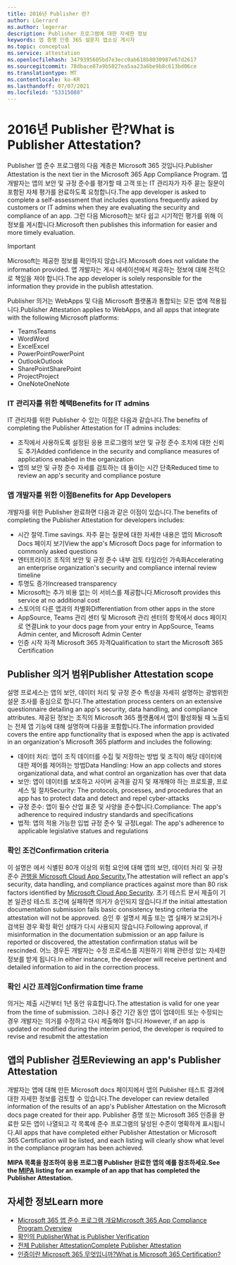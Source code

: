 ```yaml
---
title: 2016년 Publisher 란?
author: LGerrard
ms.author: legerrar
description: Publisher 프로그램에 대한 자세한 정보
keywords: 앱 증명 인증 365 설문지 앱소싱 게시자
ms.topic: conceptual
ms.service: attestation
ms.openlocfilehash: 3479395605bd7e3ecc0ab618b8030987e67d2617
ms.sourcegitcommit: 78dbace87a9b5027ea5aa23a6be9b8c613bd06ce
ms.translationtype: MT
ms.contentlocale: ko-KR
ms.lasthandoff: 07/07/2021
ms.locfileid: "53315088"
---
```

# <a name="what-is-publisher-attestation"></a><span data-ttu-id="aa76a-104">2016년 Publisher 란?</span><span class="sxs-lookup"><span data-stu-id="aa76a-104">What is Publisher Attestation?</span></span>

<span data-ttu-id="aa76a-105">Publisher 앱 준수 프로그램의 다음 계층은 Microsoft 365 것입니다.</span><span class="sxs-lookup"><span data-stu-id="aa76a-105">Publisher Attestation is the next tier in the Microsoft 365 App Compliance Program.</span></span> <span data-ttu-id="aa76a-106">앱 개발자는 앱의 보안 및 규정 준수를 평가할 때 고객 또는 IT 관리자가 자주 묻는 질문이 포함된 자체 평가를 완료하도록 요청합니다.</span><span class="sxs-lookup"><span data-stu-id="aa76a-106">The app developer is asked to complete a self-assessment that includes questions frequently asked by customers or IT admins when they are evaluating the security and compliance of an app.</span></span> <span data-ttu-id="aa76a-107">그런 다음 Microsoft는 보다 쉽고 시기적인 평가를 위해 이 정보를 게시합니다.</span><span class="sxs-lookup"><span data-stu-id="aa76a-107">Microsoft then publishes this information for easier and more timely evaluation.</span></span>

> [!IMPORTANT]
> <span data-ttu-id="aa76a-108">Microsoft는 제공한 정보를 확인하지 않습니다.</span><span class="sxs-lookup"><span data-stu-id="aa76a-108">Microsoft does not validate the information provided.</span></span> <span data-ttu-id="aa76a-109">앱 개발자는 게시 에세이션에서 제공하는 정보에 대해 전적으로 책임을 져야 합니다.</span><span class="sxs-lookup"><span data-stu-id="aa76a-109">The app developer is solely responsible for the information they provide in the publish attestation.</span></span> 

<span data-ttu-id="aa76a-110">Publisher 의거는 WebApps 및 다음 Microsoft 플랫폼과 통합되는 모든 앱에 적용됩니다.</span><span class="sxs-lookup"><span data-stu-id="aa76a-110">Publisher Attestation applies to WebApps, and all apps that integrate with the following Microsoft platforms:</span></span>
- <span data-ttu-id="aa76a-111">Teams</span><span class="sxs-lookup"><span data-stu-id="aa76a-111">Teams</span></span>
- <span data-ttu-id="aa76a-112">Word</span><span class="sxs-lookup"><span data-stu-id="aa76a-112">Word</span></span>
- <span data-ttu-id="aa76a-113">Excel</span><span class="sxs-lookup"><span data-stu-id="aa76a-113">Excel</span></span>
- <span data-ttu-id="aa76a-114">PowerPoint</span><span class="sxs-lookup"><span data-stu-id="aa76a-114">PowerPoint</span></span> 
- <span data-ttu-id="aa76a-115">Outlook</span><span class="sxs-lookup"><span data-stu-id="aa76a-115">Outlook</span></span>
- <span data-ttu-id="aa76a-116">SharePoint</span><span class="sxs-lookup"><span data-stu-id="aa76a-116">SharePoint</span></span>
- <span data-ttu-id="aa76a-117">Project</span><span class="sxs-lookup"><span data-stu-id="aa76a-117">Project</span></span>
- <span data-ttu-id="aa76a-118">OneNote</span><span class="sxs-lookup"><span data-stu-id="aa76a-118">OneNote</span></span>

### <a name="benefits-for-it-admins"></a><span data-ttu-id="aa76a-119">IT 관리자를 위한 혜택</span><span class="sxs-lookup"><span data-stu-id="aa76a-119">Benefits for IT admins</span></span>
<span data-ttu-id="aa76a-120">IT 관리자를 위한 Publisher 수 있는 이점은 다음과 같습니다.</span><span class="sxs-lookup"><span data-stu-id="aa76a-120">The benefits of completing the Publisher Attestation for IT admins includes:</span></span>
-   <span data-ttu-id="aa76a-121">조직에서 사용하도록 설정된 응용 프로그램의 보안 및 규정 준수 조치에 대한 신뢰도 추가</span><span class="sxs-lookup"><span data-stu-id="aa76a-121">Added confidence in the security and compliance measures of applications enabled in the organization</span></span>
-   <span data-ttu-id="aa76a-122">앱의 보안 및 규정 준수 자세를 검토하는 데 들이는 시간 단축</span><span class="sxs-lookup"><span data-stu-id="aa76a-122">Reduced time to review an app's security and compliance posture</span></span>

### <a name="benefits-for-app-developers"></a><span data-ttu-id="aa76a-123">앱 개발자를 위한 이점</span><span class="sxs-lookup"><span data-stu-id="aa76a-123">Benefits for App Developers</span></span> 
<span data-ttu-id="aa76a-124">개발자를 위한 Publisher 완료하면 다음과 같은 이점이 있습니다.</span><span class="sxs-lookup"><span data-stu-id="aa76a-124">The benefits of completing the Publisher Attestation for developers includes:</span></span> 
-   <span data-ttu-id="aa76a-125">시간 절약.</span><span class="sxs-lookup"><span data-stu-id="aa76a-125">Time savings.</span></span> <span data-ttu-id="aa76a-126">자주 묻는 질문에 대한 자세한 내용은 앱의 Microsoft Docs 페이지 보기</span><span class="sxs-lookup"><span data-stu-id="aa76a-126">View the app's Microsoft Docs page for information to commonly asked questions</span></span>
-   <span data-ttu-id="aa76a-127">엔터프라이즈 조직의 보안 및 규정 준수 내부 검토 타임라인 가속화</span><span class="sxs-lookup"><span data-stu-id="aa76a-127">Accelerating an enterprise organization's security and compliance internal review timeline</span></span>
-   <span data-ttu-id="aa76a-128">투명도 증가</span><span class="sxs-lookup"><span data-stu-id="aa76a-128">Increased transparency</span></span>
- <span data-ttu-id="aa76a-129">Microsoft는 추가 비용 없는 이 서비스를 제공합니다.</span><span class="sxs-lookup"><span data-stu-id="aa76a-129">Microsoft provides this service at no additional cost</span></span>
-   <span data-ttu-id="aa76a-130">스토어의 다른 앱과의 차별화</span><span class="sxs-lookup"><span data-stu-id="aa76a-130">Differentiation from other apps in the store</span></span>
-   <span data-ttu-id="aa76a-131">AppSource, Teams 관리 센터 및 Microsoft 관리 센터의 항목에서 docs 페이지로 연결</span><span class="sxs-lookup"><span data-stu-id="aa76a-131">Link to your docs page from your entry in AppSource, Teams Admin center, and Microsoft Admin Center</span></span>
-   <span data-ttu-id="aa76a-132">인증 시작 자격 Microsoft 365 자격</span><span class="sxs-lookup"><span data-stu-id="aa76a-132">Qualification to start the Microsoft 365 Certification</span></span>


## <a name="publisher-attestation-scope"></a><span data-ttu-id="aa76a-133">Publisher 의거 범위</span><span class="sxs-lookup"><span data-stu-id="aa76a-133">Publisher Attestation scope</span></span>

<span data-ttu-id="aa76a-134">설명 프로세스는 앱의 보안, 데이터 처리 및 규정 준수 특성을 자세히 설명하는 광범위한 설문 조사를 중심으로 합니다.</span><span class="sxs-lookup"><span data-stu-id="aa76a-134">The attestation process centers on an extensive questionnaire detailing an app's security, data handling, and compliance attributes.</span></span> <span data-ttu-id="aa76a-135">제공된 정보는 조직의 Microsoft 365 플랫폼에서 앱이 활성화될 때 노출되는 전체 앱 기능에 대해 설명하며 다음을 포함합니다.</span><span class="sxs-lookup"><span data-stu-id="aa76a-135">The information provided covers the entire app functionality that is exposed when the app is activated in an organization's Microsoft 365 platform and includes the following:</span></span>

- <span data-ttu-id="aa76a-136">데이터 처리: 앱이 조직 데이터를 수집 및 저장하는 방법 및 조직이 해당 데이터에 대한 제어를 제어하는 방법</span><span class="sxs-lookup"><span data-stu-id="aa76a-136">Data Handling: How an app collects and stores organizational data, and what control an organization has over that data</span></span>
- <span data-ttu-id="aa76a-137">보안: 앱이 데이터를 보호하고 사이버 공격을 감지 및 재개해야 하는 프로토콜, 프로세스 및 절차</span><span class="sxs-lookup"><span data-stu-id="aa76a-137">Security: The protocols, processes, and procedures that an app has to protect data and detect and repel cyber-attacks</span></span>
- <span data-ttu-id="aa76a-138">규정 준수: 앱이 필수 산업 표준 및 사양을 준수합니다.</span><span class="sxs-lookup"><span data-stu-id="aa76a-138">Compliance: The app's adherence to required industry standards and specifications</span></span>
- <span data-ttu-id="aa76a-139">법적: 앱의 적용 가능한 입법 규정 준수 및 규정</span><span class="sxs-lookup"><span data-stu-id="aa76a-139">Legal: The app's adherence to applicable legislative statues and regulations</span></span>

### <a name="confirmation-criteria"></a><span data-ttu-id="aa76a-140">확인 조건</span><span class="sxs-lookup"><span data-stu-id="aa76a-140">Confirmation criteria</span></span>

<span data-ttu-id="aa76a-141">이 설명은 에서 식별된 80개 이상의 위험 요인에 대해 앱의 보안, 데이터 처리 및 규정 준수 [관행을 Microsoft Cloud App Security.](https://www.microsoft.com/microsoft-365/enterprise-mobility-security/cloud-app-security)</span><span class="sxs-lookup"><span data-stu-id="aa76a-141">The attestation will reflect an app's security, data handling, and compliance practices against more than 80 risk factors identified by [Microsoft Cloud App Security](https://www.microsoft.com/microsoft-365/enterprise-mobility-security/cloud-app-security).</span></span> <span data-ttu-id="aa76a-142">초기 테스트 문서 제출이 기본 일관성 테스트 조건에 실패하면 의거가 승인되지 않습니다.</span><span class="sxs-lookup"><span data-stu-id="aa76a-142">If the initial attestation documentation submission fails basic consistency testing criteria the attestation will not be approved.</span></span> <span data-ttu-id="aa76a-143">승인 후 설명서 제출 또는 앱 실패가 보고되거나 검색된 경우 확정 확인 상태가 다시 사용되지 않습니다.</span><span class="sxs-lookup"><span data-stu-id="aa76a-143">Following approval, if misinformation in the documentation submission or an app failure is reported or discovered, the attestation confirmation status will be rescinded.</span></span> <span data-ttu-id="aa76a-144">어느 경우든 개발자는 수정 프로세스를 지원하기 위해 관련성 있는 자세한 정보를 받게 됩니다.</span><span class="sxs-lookup"><span data-stu-id="aa76a-144">In either instance, the developer will receive pertinent and detailed information to aid in the correction process.</span></span>

### <a name="confirmation-time-frame"></a><span data-ttu-id="aa76a-145">확인 시간 프레임</span><span class="sxs-lookup"><span data-stu-id="aa76a-145">Confirmation time frame</span></span>

<span data-ttu-id="aa76a-146">의거는 제출 시간부터 1년 동안 유효합니다.</span><span class="sxs-lookup"><span data-stu-id="aa76a-146">The attestation is valid for one year from the time of submission.</span></span> <span data-ttu-id="aa76a-147">그러나 중간 기간 동안 앱이 업데이트 또는 수정되는 경우 개발자는 의거를 수정하고 다시 제출해야 합니다.</span><span class="sxs-lookup"><span data-stu-id="aa76a-147">However, if an app is updated or modified during the interim period, the developer is required to revise and resubmit the attestation</span></span>

## <a name="reviewing-an-apps-publisher-attestation"></a><span data-ttu-id="aa76a-148">앱의 Publisher 검토</span><span class="sxs-lookup"><span data-stu-id="aa76a-148">Reviewing an app's Publisher Attestation</span></span>

<span data-ttu-id="aa76a-149">개발자는 앱에 대해 만든 Microsoft docs 페이지에서 앱의 Publisher 테스트 결과에 대한 자세한 정보를 검토할 수 있습니다.</span><span class="sxs-lookup"><span data-stu-id="aa76a-149">The developer can review detailed information of the results of an app's Publisher Attestation on the Microsoft docs page created for their app.</span></span> <span data-ttu-id="aa76a-150">Publisher 증명 또는 Microsoft 365 인증을 완료한 모든 앱이 나열되고 각 목록에 준수 프로그램의 달성된 수준이 명확하게 표시됩니다.</span><span class="sxs-lookup"><span data-stu-id="aa76a-150">All apps that have completed either Publisher Attestation or Microsoft 365 Certification will be listed, and each listing will clearly show what level in the compliance program has been achieved.</span></span>

<span data-ttu-id="aa76a-151">**MIPA [](https://docs.microsoft.com/microsoft-365-app-certification/teams/iglobe-mipa-your-personal-assistant?pivots=mcas) 목록을 참조하여 응용 프로그램 Publisher 완료한 앱의 예를 참조하세요.**</span><span class="sxs-lookup"><span data-stu-id="aa76a-151">**See the [MIPA](https://docs.microsoft.com/microsoft-365-app-certification/teams/iglobe-mipa-your-personal-assistant?pivots=mcas) listing for an example of an app that has completed the Publisher Attestation.**</span></span> 

## <a name="learn-more"></a><span data-ttu-id="aa76a-152">자세한 정보</span><span class="sxs-lookup"><span data-stu-id="aa76a-152">Learn more</span></span>

* [<span data-ttu-id="aa76a-153">Microsoft 365 앱 준수 프로그램 개요</span><span class="sxs-lookup"><span data-stu-id="aa76a-153">Microsoft 365 App Compliance Program Overview</span></span>](~/overview.md)
* [<span data-ttu-id="aa76a-154">확인의 Publisher</span><span class="sxs-lookup"><span data-stu-id="aa76a-154">What is Publisher Verification</span></span>](https://docs.microsoft.com/azure/active-directory/develop/publisher-verification-overview)
* [<span data-ttu-id="aa76a-155">전체 Publisher Attestation</span><span class="sxs-lookup"><span data-stu-id="aa76a-155">Complete Publisher Attestation</span></span>](~/docs/attestation.md)  
* [<span data-ttu-id="aa76a-156">인증이란 Microsoft 365 무엇입니까?</span><span class="sxs-lookup"><span data-stu-id="aa76a-156">What is Microsoft 365 Certification? </span></span>](~/docs/enterprise-app-certification-guide.md)
